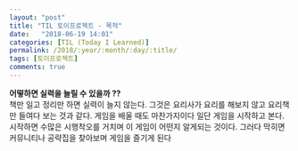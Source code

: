 ```yaml
---
layout: "post"
title: "TIL 토이프로젝트 - 목적"
date:   "2018-06-19 14:01"
categories: [TIL (Today I Learned)]
permalink: /2018/:year/:month/:day/:title/
tags: [토이프로젝트]
comments: true
---
```

**어떻하면 실력을 늘릴 수 있을까 ??**  
책만 일고 정리만 하면 실력이 늘지 않는다. 그것은 요리사가 요리를 해보지 않고 요리책만 들여다 보는 것과
같다. 게임을 배울 때도 마찬가지이다 일단 게임을 시작하고 본다. 시작하면 수많은 시행착오를 거치며 이 게임이
어떤지 알게되는 것이다. 그러다 막히면 커뮤니티나 공략집을 찾아보며 게임을 즐기게 된다   
